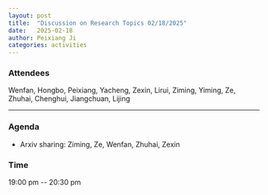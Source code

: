 ```yaml
---
layout: post
title:  "Discussion on Research Topics 02/18/2025"
date:   2025-02-18
author: Peixiang Ji
categories: activities
---
```


### Attendees

Wenfan, Hongbo, Peixiang, Yacheng, Zexin, Lirui, Ziming, Yiming, Ze, Zhuhai, Chenghui, Jiangchuan, Lijing

---

### Agenda

- Arxiv sharing: Ziming, Ze, Wenfan, Zhuhai, Zexin


### Time

19:00 pm -- 20:30 pm
